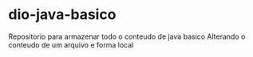 # dio-java-basico
Repositorio para armazenar todo o conteudo de java basico
Alterando o conteudo de um arquivo e forma local
